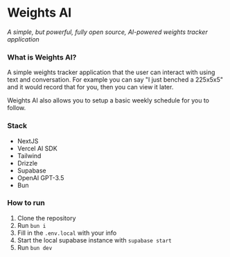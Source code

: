 # Weights AI

*A simple, but powerful, fully open source, AI-powered weights tracker application*

### What is Weights AI?

A simple weights tracker application that the user can interact with using text and conversation. For example you can say "I just benched a 225x5x5" and it would record that for you, then you can view it later.

Weights AI also allows you to setup a basic weekly schedule for you to follow.

### Stack

- NextJS
- Vercel AI SDK
- Tailwind
- Drizzle
- Supabase
- OpenAI GPT-3.5
- Bun

### How to run

1. Clone the repository
2. Run `bun i`
3. Fill in the `.env.local` with your info
4. Start the local supabase instance with `supabase start`
4. Run `bun dev`

